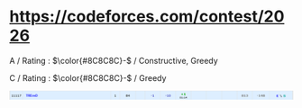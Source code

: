 # https://codeforces.com/contest/2026 

A / Rating : $\color{#8C8C8C}-$ / Constructive, Greedy

C / Rating : $\color{#8C8C8C}-$ / Greedy

![My Image](https://github.com/kss418/Codeforces/blob/main/Images/Edu171.png)
